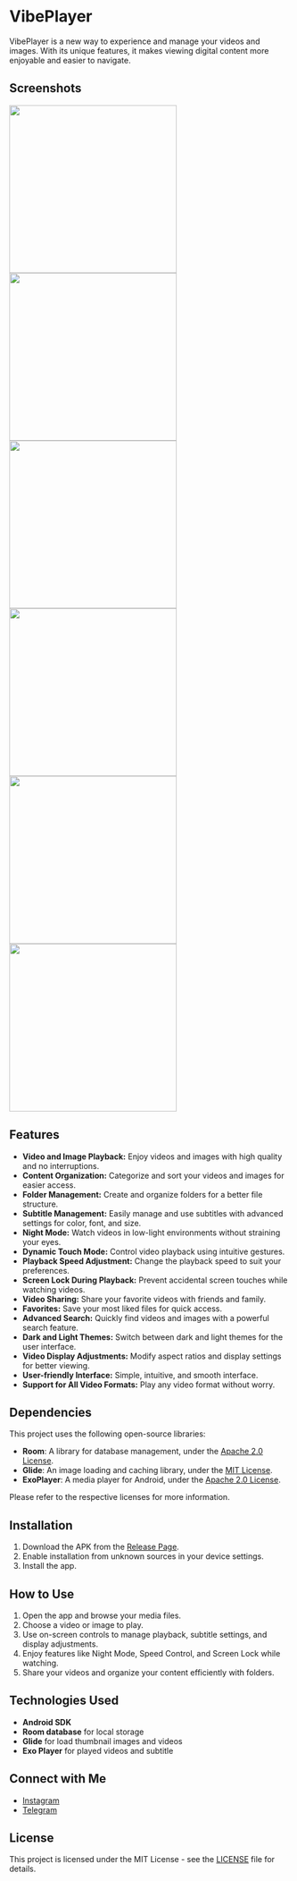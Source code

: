 # VibePlayer

VibePlayer is a new way to experience and manage your videos and images. With its unique features, it makes viewing digital content more enjoyable and easier to navigate.

## Screenshots

<img src="Screenshot_2025-01-06-18-43-59-603_com.rarestardev.vibeplayer.jpg" width="300" />
<img src="Screenshot_2025-01-06-18-35-29-749_com.rarestardev.vibeplayer.jpg" width="300" /> <img src="Screenshot_2025-01-06-18-34-58-535_com.rarestardev.vibeplayer.jpg" width="300" />
<img src="Screenshot_2025-01-06-18-36-06-647_com.rarestardev.vibeplayer.jpg" width="300" />
<img src="Screenshot_2025-01-06-18-36-24-526_com.rarestardev.vibeplayer.jpg" width="300" />
<img src="Screenshot_2025-01-06-18-42-14-705_com.rarestardev.vibeplayer.jpg" width="300" />

## Features

- **Video and Image Playback:** Enjoy videos and images with high quality and no interruptions.
- **Content Organization:** Categorize and sort your videos and images for easier access.
- **Folder Management:** Create and organize folders for a better file structure.
- **Subtitle Management:** Easily manage and use subtitles with advanced settings for color, font, and size.
- **Night Mode:** Watch videos in low-light environments without straining your eyes.
- **Dynamic Touch Mode:** Control video playback using intuitive gestures.
- **Playback Speed Adjustment:** Change the playback speed to suit your preferences.
- **Screen Lock During Playback:** Prevent accidental screen touches while watching videos.
- **Video Sharing:** Share your favorite videos with friends and family.
- **Favorites:** Save your most liked files for quick access.
- **Advanced Search:** Quickly find videos and images with a powerful search feature.
- **Dark and Light Themes:** Switch between dark and light themes for the user interface.
- **Video Display Adjustments:** Modify aspect ratios and display settings for better viewing.
- **User-friendly Interface:** Simple, intuitive, and smooth interface.
- **Support for All Video Formats:** Play any video format without worry.

 ## Dependencies

This project uses the following open-source libraries:

- **Room**: A library for database management, under the [Apache 2.0 License](https://opensource.org/licenses/Apache-2.0).
- **Glide**: An image loading and caching library, under the [MIT License](https://opensource.org/licenses/MIT).
- **ExoPlayer**: A media player for Android, under the [Apache 2.0 License](https://opensource.org/licenses/Apache-2.0).

Please refer to the respective licenses for more information.


## Installation

1. Download the APK from the [Release Page](https://github.com/Rarestardev/VibePlayer/releases/download/release-1.0.0/Vibe.Player.apk).
2. Enable installation from unknown sources in your device settings.
3. Install the app.

## How to Use

1. Open the app and browse your media files.
2. Choose a video or image to play.
3. Use on-screen controls to manage playback, subtitle settings, and display adjustments.
4. Enjoy features like Night Mode, Speed Control, and Screen Lock while watching.
5. Share your videos and organize your content efficiently with folders.

## Technologies Used

- **Android SDK**
- **Room database** for local storage
- **Glide** for load thumbnail images and videos
- **Exo Player** for played videos and subtitle

 ## Connect with Me

- [Instagram](https://www.instagram.com/rarestar.dev)
- [Telegram](https://t.me/Rarestar_dev)


## License

This project is licensed under the MIT License - see the [LICENSE](LICENSE) file for details.
